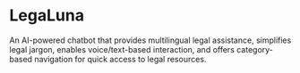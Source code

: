 # LegaLuna
 An AI-powered chatbot that provides multilingual legal assistance, simplifies legal jargon, enables voice/text-based interaction, and offers category-based navigation for quick access to legal resources.
